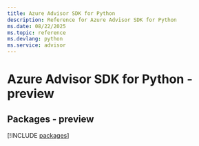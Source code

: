 ```yaml
---
title: Azure Advisor SDK for Python
description: Reference for Azure Advisor SDK for Python
ms.date: 08/22/2025
ms.topic: reference
ms.devlang: python
ms.service: advisor
---
```

# Azure Advisor SDK for Python - preview
## Packages - preview
[!INCLUDE [packages](advisor-index.md)]